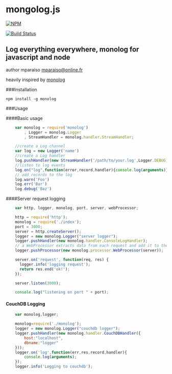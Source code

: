 mongolog.js
===========

[![NPM](https://nodei.co/npm/monolog.png)](https://nodei.co/npm/monolog/)


[![Build Status](https://travis-ci.org/Mparaiso/monolog.js.png?branch=master)](https://travis-ci.org/Mparaiso/monolog.js)


Log everything everywhere, monolog for javascript and node
--------------------------------------------------------------

author mparaiso <mparaiso@online.fr>

heavily inspired by [monolog](https://github.com/Seldaek/monolog)

###Installation

	npm install -g monolog

###Usage

####Basic usage

```javascript
	var monolog = require('monolog')
		, Logger = monolog.Logger
		, StreamHandler = monolog.handler.StreamHandler;

	//create a Log channel
	var log = new Logger('name')
	//create a Log handler
	log.pushHandler(new StreamHandler('/path/to/your.log',Logger.DEBUG))
	//listen to log events
	log.on("log",function(error,record,handler){console.log(arguments)});
	// add records to the log
	log.warn('Foo')
	log.err('Bar')
	log.debug('Baz')
```

####Server request logging

```javascript
	var http, logger, monolog, port, server, webProcessor;

	http = require('http');
	monolog = require('./index');
	port = 3000;
	server = http.createServer();
	logger = new monolog.Logger("server logger");
	logger.pushHandler(new monolog.handler.ConsoleLogHandler);
	// a WebProcessor extracts data from each request and add it to the log records
	logger.pushProcessor(new monolog.processor.WebProcessor(server));

	server.on('request', function(req, res) {
	  logger.info('logging request');
	  return res.end('ok!');
	});

	server.listen(3000);

	console.log("listening on port " + port);
```

#### CouchDB Logging

```javascript
	var monolog,logger;

	monolog=require('./monolog');
	logger = new monolog.Logger("couchdb logger");
	logger.pushHandler(new monolog.handler.CouchDBHandler({
		host:"localhost",
		dbname:"logger"
	}));
	logger.on('log',function(err,res,record,handler){
		console.log(arguments);
	});
	logger.info('Logging to couchdb');
```